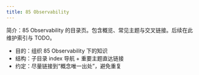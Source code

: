 ```yaml
---
title: 85 Observability
---
```


简介：85 Observability 的目录页。包含概览、常见主题与交叉链接。后续在此维护索引与 TODO。

- 目的：组织 85 Observability 下的知识
- 结构：子目录 index 导航 + 重要主题直达链接
- 约定：尽量链接到“概念唯一出处”，避免重复
